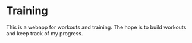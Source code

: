 Training
========

This is a webapp for workouts and training.  The hope is to
build workouts and keep track of my progress.
